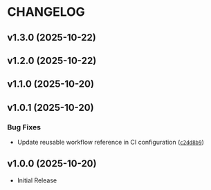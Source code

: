 # CHANGELOG

<!-- version list -->

## v1.3.0 (2025-10-22)


## v1.2.0 (2025-10-22)


## v1.1.0 (2025-10-20)


## v1.0.1 (2025-10-20)

### Bug Fixes

- Update reusable workflow reference in CI configuration
  ([`c2dd8b9`](https://github.com/CalebSargeant/pre-commit-hooks/commit/c2dd8b9a45e64d2e97edc8370cafb25a64ee3e21))


## v1.0.0 (2025-10-20)

- Initial Release
